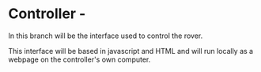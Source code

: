 # Controller -

In this branch will be the interface used to control the rover.

This interface will be based in javascript and HTML and will run locally as a webpage on the controller's own computer.
